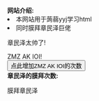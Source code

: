 <!DOCTYPE html>
<html lang="zh">
<head>       
   <title>膜拜章民泽网站</title>
</head>
<body>
  <main>
    <script>
        var pre=0,x=1;
    </script>
    <b>网站介绍:</b>
    <li>本网站用于蒟蒻yyj学习html</li>
    <li>同时膜拜章民泽巨佬</li>
    <p>章民泽太帅了!</p>
    <a herf="https://www.luogu.com.cn/paste/ecqdyqe3">ZMZ AK IOI!</a>
    <br>
    <button type="button" onclick="pre+=x">点此增加ZMZ AK IOI的次数</button>
    <br>
    <b>章民泽的膜拜次数:</b>
    <script>
        document.write(pre);
    </script>
  </main>
  <aside>
    <p>膜拜章民泽</p>
  </aside>
</body>
</html>
